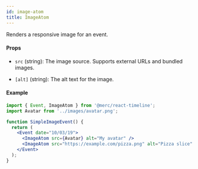 ```yaml
---
id: image-atom
title: ImageAtom
---
```


Renders a responsive image for an event.

#### Props

- `src` (string): The image source. Supports external URLs and bundled images.

- `[alt]` (string): The alt text for the image.

#### Example

```jsx
import { Event, ImageAtom } from '@merc/react-timeline';
import Avatar from '../images/avatar.png';

function SimpleImageEvent() {
  return (
    <Event date="10/03/19">
      <ImageAtom src={Avatar} alt="My avatar" />
      <ImageAtom src="https://example.com/pizza.png" alt="Pizza slice" />
    </Event>
  );
}
```
